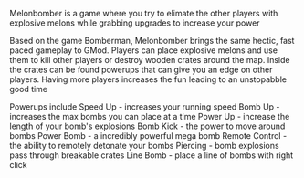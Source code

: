 Melonbomber is a game where you try to elimate the other players with explosive melons while grabbing upgrades to increase your power

Based on the game Bomberman, Melonbomber brings the same hectic, fast paced gameplay to GMod. Players can place explosive melons and use them to kill other players or destroy wooden crates around the map. Inside the crates can be found powerups that can give you an edge on other players. Having more players increases the fun leading to an unstopabble good time

Powerups include
Speed Up - increases your running speed
Bomb Up - increases the max bombs you can place at a time
Power Up - increase the length of your bomb's explosions
Bomb Kick - the power to move around bombs
Power Bomb - a incredibly powerful mega bomb
Remote Control - the ability to remotely detonate your bombs
Piercing - bomb explosions pass through breakable crates
Line Bomb - place a line of bombs with right click